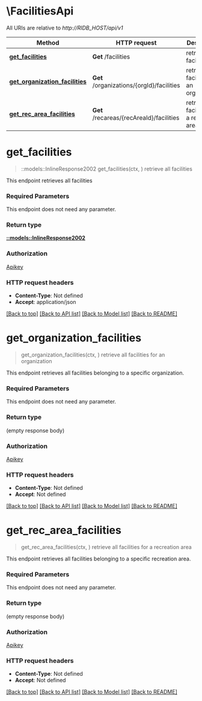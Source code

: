 # \FacilitiesApi

All URIs are relative to *http://RIDB_HOST/api/v1*

Method | HTTP request | Description
------------- | ------------- | -------------
[**get_facilities**](FacilitiesApi.md#get_facilities) | **Get** /facilities | retrieve all facilities
[**get_organization_facilities**](FacilitiesApi.md#get_organization_facilities) | **Get** /organizations/{orgId}/facilities | retrieve all facilities for an organization
[**get_rec_area_facilities**](FacilitiesApi.md#get_rec_area_facilities) | **Get** /recareas/{recAreaId}/facilities | retrieve all facilities for a recreation area


# **get_facilities**
> ::models::InlineResponse2002 get_facilities(ctx, )
retrieve all facilities

This endpoint retrieves all facilities

### Required Parameters
This endpoint does not need any parameter.

### Return type

[**::models::InlineResponse2002**](inline_response_200_2.md)

### Authorization

[Apikey](../README.md#Apikey)

### HTTP request headers

 - **Content-Type**: Not defined
 - **Accept**: application/json

[[Back to top]](#) [[Back to API list]](../README.md#documentation-for-api-endpoints) [[Back to Model list]](../README.md#documentation-for-models) [[Back to README]](../README.md)

# **get_organization_facilities**
> get_organization_facilities(ctx, )
retrieve all facilities for an organization

This endpoint retrieves all facilities belonging to a specific organization.

### Required Parameters
This endpoint does not need any parameter.

### Return type

 (empty response body)

### Authorization

[Apikey](../README.md#Apikey)

### HTTP request headers

 - **Content-Type**: Not defined
 - **Accept**: Not defined

[[Back to top]](#) [[Back to API list]](../README.md#documentation-for-api-endpoints) [[Back to Model list]](../README.md#documentation-for-models) [[Back to README]](../README.md)

# **get_rec_area_facilities**
> get_rec_area_facilities(ctx, )
retrieve all facilities for a recreation area

This endpoint retrieves all facilities belonging to a specific recreation area.

### Required Parameters
This endpoint does not need any parameter.

### Return type

 (empty response body)

### Authorization

[Apikey](../README.md#Apikey)

### HTTP request headers

 - **Content-Type**: Not defined
 - **Accept**: Not defined

[[Back to top]](#) [[Back to API list]](../README.md#documentation-for-api-endpoints) [[Back to Model list]](../README.md#documentation-for-models) [[Back to README]](../README.md)

